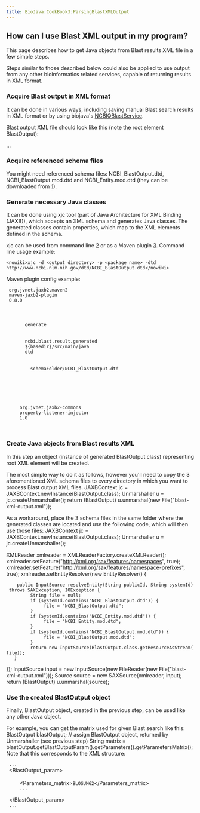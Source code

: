 ```yaml
---
title: BioJava:CookBook3:ParsingBlastXMLOutput
---
```


How can I use Blast XML output in my program?
---------------------------------------------

This page describes how to get Java objects from Blast results XML file
in a few simple steps.

Steps similar to those described below could also be applied to use
output from any other bioinformatics related services, capable of
returning results in XML format.

### Acquire Blast output in XML format

It can be done in various ways, including saving manual Blast search
results in XML format or by using biojava's
[NCBIQBlastService](BioJava:CookBook3:NCBIQBlastService "wikilink").

Blast output XML file should look like this (note the root element
BlastOutput): <xml>

<?xml version="1.0"?>
<!DOCTYPE BlastOutput PUBLIC "-//NCBI//NCBI BlastOutput/EN" "NCBI_BlastOutput.dtd">
<BlastOutput> ... </BlastOutput> </xml>

### Acquire referenced schema files

You might need referenced schema files: NCBI\_BlastOutput.dtd,
NCBI\_BlastOutput.mod.dtd and NCBI\_Entity.mod.dtd (they can be
downloaded from [1](http://www.ncbi.nlm.nih.gov/data_specs/dtd/)).

### Generate necessary Java classes

It can be done using xjc tool (part of Java Architecture for XML Binding
(JAXB)), which accepts an XML schema and generates Java classes. The
generated classes contain properties, which map to the XML elements
defined in the schema.

xjc can be used from command line
[2](http://docs.oracle.com/javase/6/docs/technotes/tools/share/xjc.html)
or as a Maven plugin [3](http://jaxb.java.net/jaxb-maven2-plugin/).
Command line usage example:

`
<nowiki>xjc -d <output directory> -p <package name> -dtd http://www.ncbi.nlm.nih.gov/dtd/NCBI_BlastOutput.dtd</nowiki>
`

Maven plugin config example: <xml> <plugin>

` `<groupId>`org.jvnet.jaxb2.maven2`</groupId>  
` `<artifactId>`maven-jaxb2-plugin`</artifactId>  
` `<version>`0.8.0`</version>  
` `<executions>  
`   `<execution>  
`     `<goals>  
`       `<goal>`generate`</goal>  
`     `</goals>  
`     `<configuration>  
`       `<generatePackage>`ncbi.blast.result.generated`</generatePackage>  
`       `<generateDirectory>`${basedir}/src/main/java`</generateDirectory>  
`       `<schemaLanguage>`dtd`</schemaLanguage>  
`       `<schemaIncludes>  
`         `  
`         `<value>`schemaFolder/NCBI_BlastOutput.dtd`</value>  
`       `</schemaIncludes>  
`     `</configuration>  
`   `</execution>  
` `</executions>  
` `<dependencies>  
`   `<dependency>  
`     `<groupId>`org.jvnet.jaxb2-commons`</groupId>  
`     `<artifactId>`property-listener-injector`</artifactId>  
`     `<version>`1.0`</version>  
`   `</dependency>  
` `</dependencies>

</plugin> </xml>

### Create Java objects from Blast results XML

In this step an object (instance of generated BlastOutput class)
representing root XML element will be created.

The most simple way to do it as follows, however you'll need to copy the
3 aforementioned XML schema files to every directory in which you want
to process Blast output XML files. <java> JAXBContext jc =
JAXBContext.newInstance(BlastOutput.class); Unmarshaller u =
jc.createUnmarshaller(); return (BlastOutput) u.unmarshal(new
File("blast-xml-output.xml")); </java>

As a workaround, place the 3 schema files in the same folder where the
generated classes are located and use the following code, which will
then use those files: <java> JAXBContext jc =
JAXBContext.newInstance(BlastOutput.class); Unmarshaller u =
jc.createUnmarshaller();

XMLReader xmlreader = XMLReaderFactory.createXMLReader();
xmlreader.setFeature("<http://xml.org/sax/features/namespaces>", true);
xmlreader.setFeature("<http://xml.org/sax/features/namespace-prefixes>",
true); xmlreader.setEntityResolver(new EntityResolver() {

`    public InputSource resolveEntity(String publicId, String systemId) throws SAXException, IOException {`  
`         String file = null;`  
`         if (systemId.contains("NCBI_BlastOutput.dtd")) {`  
`              file = "NCBI_BlastOutput.dtd";`  
`         }`  
`         if (systemId.contains("NCBI_Entity.mod.dtd")) {`  
`              file = "NCBI_Entity.mod.dtd";`  
`         }`  
`         if (systemId.contains("NCBI_BlastOutput.mod.dtd")) {`  
`              file = "NCBI_BlastOutput.mod.dtd";`  
`         }`  
`         return new InputSource(BlastOutput.class.getResourceAsStream(file));`  
`   }`

}); InputSource input = new InputSource(new FileReader(new
File("blast-xml-output.xml"))); Source source = new SAXSource(xmlreader,
input); return (BlastOutput) u.unmarshal(source); </java>

### Use the created BlastOutput object

Finally, BlastOutput object, created in the previous step, can be used
like any other Java object.

For example, you can get the matrix used for given Blast search like
this: <java> BlastOutput blastOutput; // assign BlastOutput object,
returned by Unmarshaller (see previous step) String matrix =
blastOutput.getBlastOutputParam().getParameters().getParametersMatrix();
</java> Note that this corresponds to the XML structure: <xml>
<BlastOutput>

` ...`  
` `<BlastOutput_param>  
`   `<Parameters>  
`     `<Parameters_matrix>`BLOSUM62`</Parameters_matrix>  
`     ...`  
`   `</Parameters>  
` `</BlastOutput_param>  
` ...`

</BlastOutput> </xml>
